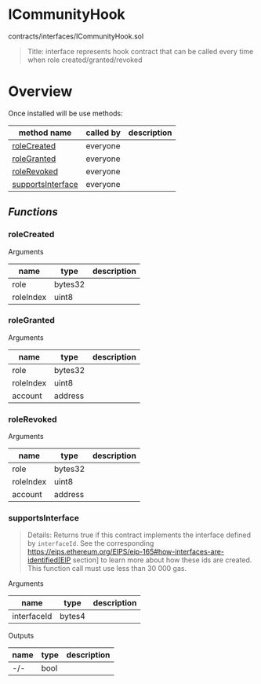 # ICommunityHook

contracts/interfaces/ICommunityHook.sol

> Title: interface represents hook contract that can be called every time when role created/granted/revoked

# Overview

Once installed will be use methods:

| **method name** | **called by** | **description** |
|-|-|-|
|<a href="#rolecreated">roleCreated</a>|everyone||
|<a href="#rolegranted">roleGranted</a>|everyone||
|<a href="#rolerevoked">roleRevoked</a>|everyone||
|<a href="#supportsinterface">supportsInterface</a>|everyone||
## *Functions*
### roleCreated

Arguments

| **name** | **type** | **description** |
|-|-|-|
| role | bytes32 |  |
| roleIndex | uint8 |  |



### roleGranted

Arguments

| **name** | **type** | **description** |
|-|-|-|
| role | bytes32 |  |
| roleIndex | uint8 |  |
| account | address |  |



### roleRevoked

Arguments

| **name** | **type** | **description** |
|-|-|-|
| role | bytes32 |  |
| roleIndex | uint8 |  |
| account | address |  |



### supportsInterface

> Details: Returns true if this contract implements the interface defined by `interfaceId`. See the corresponding https://eips.ethereum.org/EIPS/eip-165#how-interfaces-are-identified[EIP section] to learn more about how these ids are created. This function call must use less than 30 000 gas.

Arguments

| **name** | **type** | **description** |
|-|-|-|
| interfaceId | bytes4 |  |

Outputs

| **name** | **type** | **description** |
|-|-|-|
| -/- | bool |  |


